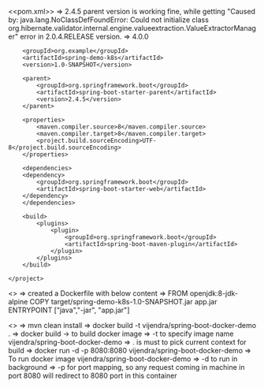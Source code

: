 <<pom.xml>>
=> 2.4.5 parent version is working fine, while getting "Caused by: java.lang.NoClassDefFoundError: Could not initialize class org.hibernate.validator.internal.engine.valueextraction.ValueExtractorManager" error in 2.0.4.RELEASE version.
=>  <?xml version="1.0" encoding="UTF-8"?>
    <project xmlns="http://maven.apache.org/POM/4.0.0"
    xmlns:xsi="http://www.w3.org/2001/XMLSchema-instance"
    xsi:schemaLocation="http://maven.apache.org/POM/4.0.0 http://maven.apache.org/xsd/maven-4.0.0.xsd">
    <modelVersion>4.0.0</modelVersion>
    
        <groupId>org.example</groupId>
        <artifactId>spring-demo-k8s</artifactId>
        <version>1.0-SNAPSHOT</version>
    
        <parent>
            <groupId>org.springframework.boot</groupId>
            <artifactId>spring-boot-starter-parent</artifactId>
            <version>2.4.5</version>
        </parent>
    
        <properties>
            <maven.compiler.source>8</maven.compiler.source>
            <maven.compiler.target>8</maven.compiler.target>
            <project.build.sourceEncoding>UTF-8</project.build.sourceEncoding>
        </properties>
    
        <dependencies>
        <dependency>
            <groupId>org.springframework.boot</groupId>
            <artifactId>spring-boot-starter-web</artifactId>
        </dependency>
        </dependencies>
    
        <build>
            <plugins>
                <plugin>
                    <groupId>org.springframework.boot</groupId>
                    <artifactId>spring-boot-maven-plugin</artifactId>
                </plugin>
            </plugins>
        </build>
    
    </project>

<<Dokerfile>>
=> created a Dockerfile with below content
=>  FROM openjdk:8-jdk-alpine
    COPY target/spring-demo-k8s-1.0-SNAPSHOT.jar app.jar
    ENTRYPOINT ["java","-jar", "app.jar"]

<<Steps to run container>>
=> mvn clean install
=> docker build -t vijendra/spring-boot-docker-demo . 
    => docker build -> to build docker image
    => -t to specify image name vijendra/spring-boot-docker-demo
    => . is must to pick current context for build
=> docker run -d -p 8080:8080 vijendra/spring-boot-docker-demo
    => To run docker image vijendra/spring-boot-docker-demo
    => -d to run in background
    => -p for port mapping, so any request coming in machine in port 8080 will redirect to 8080 port in this container